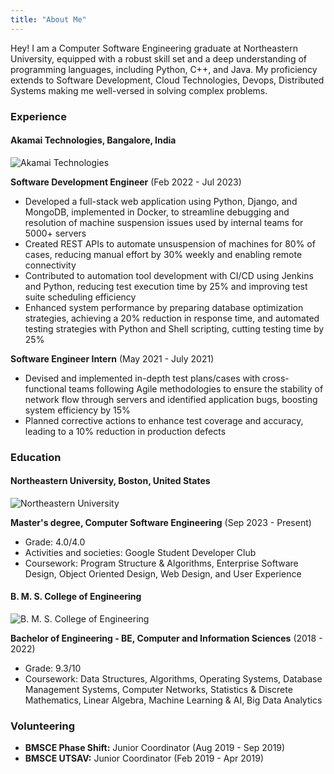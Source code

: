 ```yaml
---
title: "About Me"
---
```


Hey! I am a Computer Software Engineering graduate at Northeastern University, equipped with a robust skill set and a deep understanding of programming languages, including Python, C++, and Java. My proficiency extends to Software Development, Cloud Technologies, Devops, Distributed Systems making me well-versed in solving complex problems.

### Experience

#### Akamai Technologies, Bangalore, India
![Akamai Technologies](https://aashishrc.com/images/akamai-logo.jpg)


**Software Development Engineer** (Feb 2022 - Jul 2023)
- Developed a full-stack web application using Python, Django, and MongoDB, implemented in Docker, to streamline debugging and resolution of machine suspension issues used by internal teams for 5000+ servers
- Created REST APIs to automate unsuspension of machines for 80% of cases, reducing manual effort by 30% weekly and enabling remote connectivity
- Contributed to automation tool development with CI/CD using Jenkins and Python, reducing test execution time by 25% and improving test suite scheduling efficiency
- Enhanced system performance by preparing database optimization strategies, achieving a 20% reduction in response time, and automated testing strategies with Python and Shell scripting, cutting testing time by 25%

**Software Engineer Intern** (May 2021 - July 2021)
- Devised and implemented in-depth test plans/cases with cross-functional teams following Agile methodologies to ensure
the stability of network flow through servers and identified application bugs, boosting system efficiency by 15%
- Planned corrective actions to enhance test coverage and accuracy, leading to a 10% reduction in production defects

### Education

#### Northeastern University, Boston, United States
![Northeastern University](https://aashishrc.com/images/neu-logo.jpg)

**Master's degree, Computer Software Engineering** (Sep 2023 - Present)  
- Grade: 4.0/4.0
- Activities and societies: Google Student Developer Club
- Coursework: Program Structure & Algorithms, Enterprise Software Design, Object Oriented Design, Web Design, and User Experience

#### B. M. S. College of Engineering
![B. M. S. College of Engineering](https://aashishrc.com/images/bmsce-logo.jpg)

**Bachelor of Engineering - BE, Computer and Information Sciences** (2018 - 2022)  
- Grade: 9.3/10
- Coursework: Data Structures, Algorithms, Operating Systems, Database Management Systems, Computer Networks, Statistics & Discrete Mathematics, Linear Algebra, Machine Learning & AI, Big Data Analytics

### Volunteering
- **BMSCE Phase Shift:** Junior Coordinator (Aug 2019 - Sep 2019)
- **BMSCE UTSAV:** Junior Coordinator (Feb 2019 - Apr 2019)